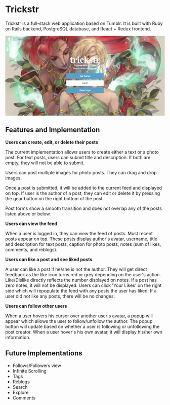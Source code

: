 # Trickstr

Trickstr is a full-stack web application based on Tumblr. It is built with Ruby on Rails backend, PostgreSQL database, and React + Redux frontend.

![picture](documents/Trickstr_main.png)

## Features and Implementation

**Users can create, edit, or delete their posts**

The current implementation allows users to create either a text or a photo post.
For text posts, users can submit title and description. If both are empty, they will not be able to submit.

Users can post multiple images for photo posts. They can drag and drop images. 

Once a post is submitted, it will be added to the current feed and displayed on top.
If user is the author of a post, they can edit or delete it by pressing the gear button on the right bottom of the post.

Post forms show a smooth transition and does not overlap any of the posts listed above or below.

**Users can view the feed**

When a user is logged in, they can view the feed of posts. Most recent posts appear on top.
These posts display author's avatar, username, title and description for text posts, caption for photo posts, notes (sum of likes, comments, and reblogs).

**Users can like a post and see liked posts**

A user can like a post if he/she is not the author. They will get direct feedback as the like icon turns red or grey depending on the user's action.
Like/Dislike directly reflects the number displayed on notes. If a post has zero notes, it will not be displayed. Users can click 'Your Likes' on the right side which will repopulate the feed with any posts the user has liked. If a user did not like any posts, there will be no changes. 

**Users can follow other users**

When a user hovers his cursor over another user's avatar, a popup will appear which allows the user to follow/unfollow the author. The popup button will update based on whether a user is following or unfollowing the post creator. When a user hover's his own avatar, it will display his/her own information.

## Future Implementations
- Follows/Followers view
- Infinite Scrolling
- Tags
- Reblogs
- Search
- Explore
- Comments
